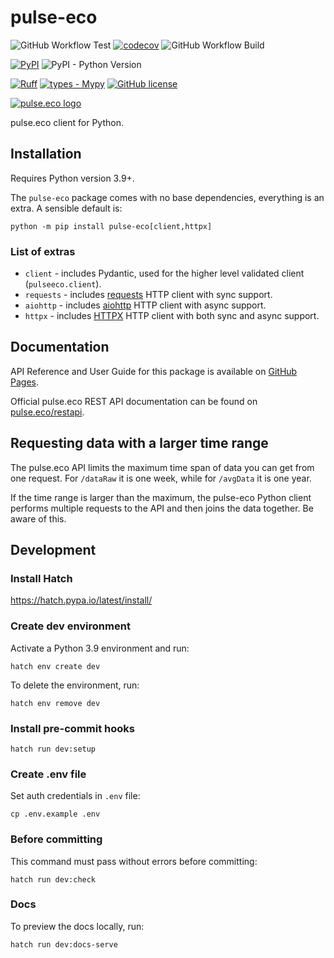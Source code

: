 # pulse-eco

![GitHub Workflow Test](https://github.com/martinkozle/pulse-eco/actions/workflows/test.yml/badge.svg)
[![codecov](https://codecov.io/gh/martinkozle/pulse-eco/branch/main/graph/badge.svg)](https://codecov.io/gh/martinkozle/pulse-eco)
![GitHub Workflow Build](https://github.com/martinkozle/pulse-eco/actions/workflows/build.yml/badge.svg)

[![PyPI](https://img.shields.io/pypi/v/pulse-eco?logo=pypi&label=PyPI&logoColor=gold)](https://pypi.org/project/pulse-eco)
![PyPI - Python Version](https://img.shields.io/pypi/pyversions/pulse-eco)

[![Ruff](https://img.shields.io/endpoint?url=https://raw.githubusercontent.com/astral-sh/ruff/main/assets/badge/v2.json)](https://github.com/astral-sh/ruff)
[![types - Mypy](https://img.shields.io/badge/types-Mypy-blue.svg)](https://github.com/ambv/black)
[![GitHub license](https://img.shields.io/github/license/martinkozle/pulse-eco)](https://github.com/martinkozle/pulse-eco/blob/main/LICENSE)

[![pulse.eco logo](https://pulse.eco/img/pulse-logo-horizontal.svg)](https://pulse.eco)

pulse.eco client for Python.

## Installation

Requires Python version 3.9+.

The `pulse-eco` package comes with no base dependencies, everything is an extra. A sensible default is:

```console
python -m pip install pulse-eco[client,httpx]
```

### List of extras

- `client` - includes Pydantic, used for the higher level validated client (`pulseeco.client`).
- `requests` - includes [requests](https://requests.readthedocs.io/en/latest/) HTTP client with sync support.
- `aiohttp` - includes [aiohttp](https://docs.aiohttp.org/en/stable/) HTTP client with async support.
- `httpx` - includes [HTTPX](https://www.python-httpx.org/) HTTP client with both sync and async support.

## Documentation

API Reference and User Guide for this package is available on [GitHub Pages](https://martinkozle.github.io/pulse-eco/).

Official pulse.eco REST API documentation can be found on [pulse.eco/restapi](https://pulse.eco/restapi).

## Requesting data with a larger time range

The pulse.eco API limits the maximum time span of data you can get from one request.
For `/dataRaw` it is one week, while for `/avgData` it is one year.

If the time range is larger than the maximum, the pulse-eco Python client performs multiple requests to the API and then joins the data together. Be aware of this.

## Development

### Install Hatch

<https://hatch.pypa.io/latest/install/>

### Create dev environment

Activate a Python 3.9 environment and run:

```console
hatch env create dev
```

To delete the environment, run:

```console
hatch env remove dev
```

### Install pre-commit hooks

```console
hatch run dev:setup
```

### Create .env file

Set auth credentials in `.env` file:

```console
cp .env.example .env
```

### Before committing

This command must pass without errors before committing:

```console
hatch run dev:check
```

### Docs

To preview the docs locally, run:

```console
hatch run dev:docs-serve
```
